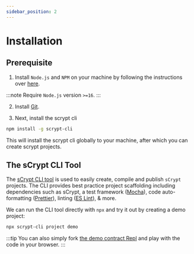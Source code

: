 ```yaml
---
sidebar_position: 2
---
```


# Installation

## Prerequisite

1. Install `Node.js` and `NPM` on your machine by following the instructions over [here](https://nodejs.org/en/download).

:::note
Require `Node.js` version `>=16`.
:::

2. Install [Git](https://git-scm.com/book/en/v2/Getting-Started-Installing-Git).

3. Next, install the scrypt cli

```sh
npm install -g scrypt-cli
```
This will install the scrypt cli globally to your machine, after which you can create scrypt projects.


## The sCrypt CLI Tool

The [sCrypt CLI tool](https://github.com/sCrypt-Inc/scrypt-cli) is used to easily create, compile and publish `sCrypt` projects. The CLI provides best practice project scaffolding including dependencies such as sCrypt, a test framework ([Mocha](https://mochajs.org)), code auto-formatting ([Prettier](https://prettier.io)), linting ([ES Lint](https://eslint.org)), & more.

We can run the CLI tool directly with `npx` and try it out by creating a demo project:

```sh
npx scrypt-cli project demo
```

:::tip
You can also simply fork [the demo contract Repl](https://replit.com/@msinkec/scryptTS-demo) and play with the code in your browser.
:::
